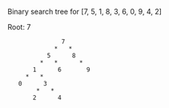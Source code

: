 Binary search tree for [7, 5, 1, 8, 3, 6, 0, 9, 4, 2]

Root: 7

                   7    
                 *   *
               5      8
             *   *      *
           1      6       9
         *   *
       0      3
            *   *
           2      4
